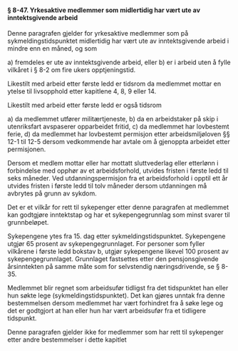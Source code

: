#### § 8-47. Yrkesaktive medlemmer som midlertidig har vært ute av inntektsgivende arbeid

Denne paragrafen gjelder for yrkesaktive medlemmer som på sykmeldingstidspunktet midlertidig har vært ute av inntektsgivende arbeid i mindre enn en måned, og som

a) fremdeles er ute av inntektsgivende arbeid, eller
b) er i arbeid uten å fylle vilkåret i § 8-2 om fire ukers opptjeningstid.

Likestilt med arbeid etter første ledd er tidsrom da medlemmet mottar en ytelse til livsopphold etter kapitlene 4, 8, 9 eller 14.

Likestilt med arbeid etter første ledd er også tidsrom

a) da medlemmet utfører militærtjeneste,
b) da en arbeidstaker på skip i utenriksfart avspaserer opparbeidet fritid,
c) da medlemmet har lovbestemt ferie,
d) da medlemmet har lovbestemt permisjon etter arbeidsmiljøloven §§ 12-1 til 12-5 dersom vedkommende har avtale om å gjenoppta arbeidet etter permisjonen.

Dersom et medlem mottar eller har mottatt sluttvederlag eller etterlønn i forbindelse med opphør av et arbeidsforhold, utvides fristen i første ledd til seks måneder. Ved utdanningspermisjon fra et arbeidsforhold i opptil ett år utvides fristen i første ledd til tolv måneder dersom utdanningen må avbrytes på grunn av sykdom.

Det er et vilkår for rett til sykepenger etter denne paragrafen at medlemmet kan godtgjøre inntektstap og har et sykepengegrunnlag som minst svarer til grunnbeløpet.

Sykepengene ytes fra 15. dag etter sykmeldingstidspunktet. Sykepengene utgjør 65 prosent av sykepengegrunnlaget. For personer som fyller vilkårene i første ledd bokstav b, utgjør sykepengene likevel 100 prosent av sykepengegrunnlaget. Grunnlaget fastsettes etter den pensjonsgivende årsinntekten på samme måte som for selvstendig næringsdrivende, se § 8-35.

Medlemmet blir regnet som arbeidsufør tidligst fra det tidspunktet han eller hun søkte lege (sykmeldingstidspunktet). Det kan gjøres unntak fra denne bestemmelsen dersom medlemmet har vært forhindret fra å søke lege og det er godtgjort at han eller hun har vært arbeidsufør fra et tidligere tidspunkt.

Denne paragrafen gjelder ikke for medlemmer som har rett til sykepenger etter andre bestemmelser i dette kapitlet
